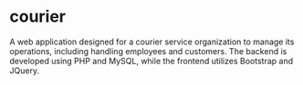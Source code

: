 # courier
A web application designed for a courier service organization to manage its operations, including handling employees and customers. The backend is developed using PHP and MySQL, while the frontend utilizes Bootstrap and JQuery.
